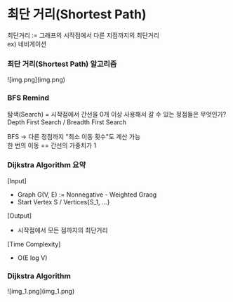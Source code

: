 <h1>최단 거리(Shortest Path)</h1>

최단거리 := 그래프의 시작점에서 다른 지점까지의 최단거리   
ex) 네비게이션

<h3> 최단 거리(Shortest Path) 알고리즘 </h3>
![img.png](img.png)

<h3> BFS Remind </h3>

탐색(Search) = 시작점에서 간선을 0개 이상 사용해서 갈 수 있는 정점들은 무엇인가?              
Depth First Search / Breadth First Search   

BFS -> 다른 정점까지 "최소 이동 횟수"도 계산 가능   
   한 번의 이동 == 간선의 가중치가 1

<h3>Dijkstra Algorithm 요약</h3>

[Input]
- Graph G(V, E) := Nonnegative - Weighted Graog
- Start Vertex S / Vertices{S_1, ...}

[Output]
- 시작점에서 모든 점까지의 최단거리

[Time Complexity]
- O(E log V)

<h3> Dijkstra Algorithm </h3>
![img_1.png](img_1.png)



